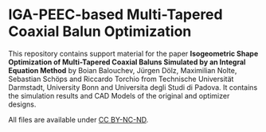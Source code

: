 # IGA-PEEC-based Multi-Tapered Coaxial Balun Optimization

This repository contains support material for the paper 
**Isogeometric Shape Optimization of Multi-Tapered Coaxial Baluns Simulated by an Integral Equation Method**
by Boian Balouchev, Jürgen Dölz, Maximilian Nolte, Sebastian Schöps and Riccardo Torchio from Technische Universität Darmstadt, University Bonn and Universita degli Studi di Padova.
It contains the simulation results and CAD Models of the original and optimizer designs.

All files are available under [CC BY-NC-ND](https://creativecommons.org/licenses/by-nc-nd/4.0/).

